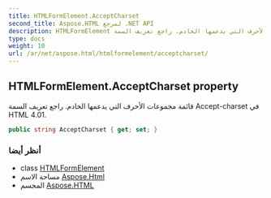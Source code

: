 ```yaml
---
title: HTMLFormElement.AcceptCharset
second_title: Aspose.HTML لمرجع .NET API
description: HTMLFormElement ملكية. قائمة مجموعات الأحرف التي يدعمها الخادم. راجع تعريف السمة Acceptcharset في HTML 4.01.
type: docs
weight: 10
url: /ar/net/aspose.html/htmlformelement/acceptcharset/
---
```

## HTMLFormElement.AcceptCharset property

قائمة مجموعات الأحرف التي يدعمها الخادم. راجع تعريف السمة Accept-charset في HTML 4.01.

```csharp
public string AcceptCharset { get; set; }
```

### أنظر أيضا

* class [HTMLFormElement](../)
* مساحة الاسم [Aspose.Html](../../htmlformelement/)
* المجسم [Aspose.HTML](../../../)


